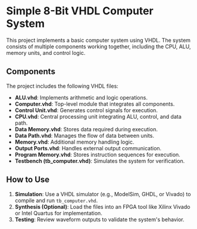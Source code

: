 # Simple 8-Bit VHDL Computer System

This project implements a basic computer system using VHDL. The system consists of multiple components working together, including the CPU, ALU, memory units, and control logic.

## Components
The project includes the following VHDL files:

- **ALU.vhd**: Implements arithmetic and logic operations.
- **Computer.vhd**: Top-level module that integrates all components.
- **Control Unit.vhd**: Generates control signals for execution.
- **CPU.vhd**: Central processing unit integrating ALU, control, and data path.
- **Data Memory.vhd**: Stores data required during execution.
- **Data Path.vhd**: Manages the flow of data between units.
- **Memory.vhd**: Additional memory handling logic.
- **Output Ports.vhd**: Handles external output communication.
- **Program Memory.vhd**: Stores instruction sequences for execution.
- **Testbench (tb_computer.vhd)**: Simulates the system for verification.

## How to Use
1. **Simulation**: Use a VHDL simulator (e.g., ModelSim, GHDL, or Vivado) to compile and run `tb_computer.vhd`.
2. **Synthesis (Optional)**: Load the files into an FPGA tool like Xilinx Vivado or Intel Quartus for implementation.
3. **Testing**: Review waveform outputs to validate the system's behavior.